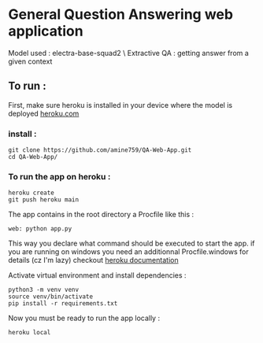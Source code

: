 # General Question Answering web application
Model used : electra-base-squad2 \\
Extractive QA : getting answer from a given context
## To run : 
First, make sure heroku is installed in your device where the model is deployed [heroku.com](https://devcenter.heroku.com/articles/getting-started-with-python)
### install : 
```shell
git clone https://github.com/amine759/QA-Web-App.git
cd QA-Web-App/
```
### To run the app on heroku : 
```shell 
heroku create
git push heroku main
```
The app contains in the root directory a Procfile like this : 
```shell 
web: python app.py
```
This way you declare what command should be executed to start the app.
if you are running on windows you need an additionnal Procfile.windows for details (cz I'm lazy) checkout [heroku documentation](https://devcenter.heroku.com/articles/getting-started-with-python#define-a-procfile)

Activate virtual environment and install dependencies : 
```shell
python3 -m venv venv
source venv/bin/activate
pip install -r requirements.txt
```
Now you must be ready to run the app locally : 
```shell 
heroku local
```
